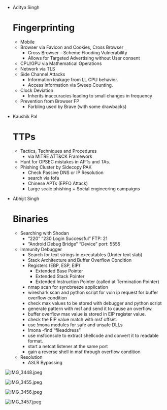 
- Aditya Singh
    
    # Fingerprinting
    
    - Mobile
    - Browser via Favicon and Cookies, Cross Browser
        - Cross Browser - Scheme Flooding Vulnerability
        - Allows for Targeted Advertising without User consent
    - CPU/GPU via Mathematical Operations
    - Network via TLS
    - Side Channel Attacks
        - Information leakage from LL CPU behavior.
        - Access information via Sweep Counting.
    - Clock Deviation
        - Inherits inaccuracies leading to small changes in frequency
    - Prevention from Browser FP
        - Farbling used by Brave (with some drawbacks)
- Kaushik Pal
    
    # TTPs
    
    - Tactics, Techniques and Procedures
        - via MITRE ATT&CK Framework
    - Hunt for OPSEC mistakes in APTs and TAs.
    - Phishing Cluster by Sidecopy PAK
        - Check Passive DNS or IP Resolution
        - search via fofa
        - Chinese APTs (EPFO Attack)
        - Large scale phishing + Social engineering campaigns
- Abhijit Singh
    
    # Binaries
    
    - Searching with Shodan
        - “220” “230 Login Successful” FTP: 21
        - “Android Debug Bridge” “Device” port: 5555
    - Immunity Debugger
        - Search for text strings in executables (Under text slab)
        - Stack Architecture and Buffer Overflow Condition
        - Registers (EBP, ESP, EIP)
            - Extended Base Pointer
            - Extended Stack Pointer
            - Extended Instruction Pointer (called at Termination Pointer)
        - nmap scan for syncbreeze application
        - wireshark scan and python script for vuln ip request for buffer overflow condition
        - check max values to be stored with debugger and python script
        - generate pattern with msf and send it to cause an overflow.
        - buffer overflow max value is stored in EIP register value.
        - check the EIP value match with msf offset.
        - use !mona modules for safe and unsafe DLLs
        - !mona -find “fileaddress”
        - use msfconsole to extract shellcode and convert it to readable format.
        - start a netcat listener at the same port
        - gain a reverse shell in msf through overflow condition
    - Resolution
        - ASLR Bypassing

![IMG_3448.jpeg](/img/user/img/IMG_3448.jpeg)

![IMG_3455.jpeg](/img/user/img/IMG_3455.jpeg)

![IMG_3456.jpeg](/img/user/img/IMG_3456.jpeg)

![IMG_3457.jpeg](/img/user/img/IMG_3457.jpeg)